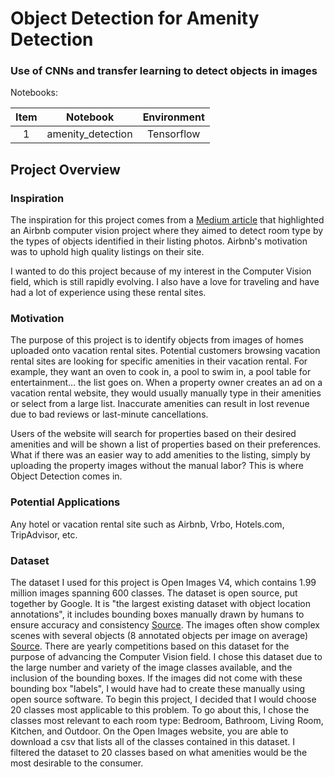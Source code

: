# Object Detection for Amenity Detection
### Use of CNNs and transfer learning to detect objects in images

Notebooks:

| Item |      Notebook     | Environment |
|:----:|:-----------------:|:-----------:|
|   1  | amenity_detection | Tensorflow  |

## **Project Overview**
### Inspiration
The inspiration for this project comes from a [Medium article](https://medium.com/airbnb-engineering/amenity-detection-and-beyond-new-frontiers-of-computer-vision-at-airbnb-144a4441b72e) that highlighted an Airbnb computer vision project where they aimed to detect room type by the types of objects identified in their listing photos. Airbnb's motivation was to uphold high quality listings on their site.

I wanted to do this project because of my interest in the Computer Vision field, which is still rapidly evolving. I also have a love for traveling and have had a lot of experience using these rental sites. 

### Motivation
The purpose of this project is to identify objects from images of homes uploaded onto vacation rental sites. Potential customers browsing vacation rental sites are looking for specific amenities in their vacation rental. For example, they want an oven to cook in, a pool to swim in, a pool table for entertainment... the list goes on. When a property owner creates an ad on a vacation rental website, they would usually manually type in their amenities or select from a large list. Inaccurate amenities can result in lost revenue due to bad reviews or last-minute cancellations.

Users of the website will search for properties based on their desired amenities and will be shown a list of properties based on their preferences. What if there was an easier way to add amenities to the listing, simply by uploading the property images without the manual labor? This is where Object Detection comes in.

### Potential Applications
Any hotel or vacation rental site such as Airbnb, Vrbo, Hotels.com, TripAdvisor, etc.

### Dataset
The dataset I used for this project is Open Images V4, which contains 1.99 million images spanning 600 classes. The dataset is open source, put together by Google. It is "the largest existing dataset with object location annotations", it includes bounding boxes manually drawn by humans to ensure accuracy and consistency [Source](https://storage.googleapis.com/openimages/web/factsfigures_v4.html). The images often show complex scenes with several objects (8 annotated objects per image on average) [Source](https://arxiv.org/abs/1811.00982). There are yearly competitions based on this dataset for the purpose of advancing the Computer Vision field.
I chose this dataset due to the large number and variety of the image classes available, and the inclusion of the bounding boxes. If the images did not come with these bounding box "labels", I would have had to create these manually using open source software. To begin this project, I decided that I would choose 20 classes most applicable to this problem. To go about this, I chose the classes most relevant to each room type: Bedroom, Bathroom, Living Room, Kitchen, and Outdoor. On the Open Images website, you are able to download a csv that lists all of the classes contained in this dataset. I filtered the dataset to 20 classes based on what amenities would be the most desirable to the consumer.